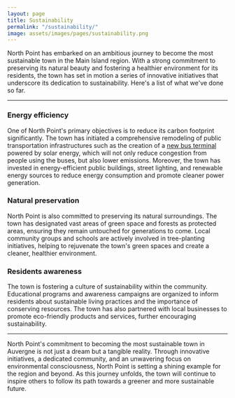 ```yaml
---
layout: page
title: Sustainability
permalink: "/sustainability/"
image: assets/images/pages/sustainability.png
---
```


North Point has embarked on an ambitious journey to become the most sustainable town in the Main Island region. With a strong commitment to preserving its natural beauty and fostering a healthier environment for its residents, the town has set in motion a series of innovative initiatives that underscore its dedication to sustainability. Here's a list of what we've done so far.

---
### Energy efficiency
One of North Point's primary objectives is to reduce its carbon footprint significantly. The town has initiated a comprehensive remodeling of public transportation infrastructures such as the creation of a [new bus terminal](/new-bus-terminal/) powered by solar energy, which will not only reduce congestion from people using the buses, but also lower emissions. Moreover, the town has invested in energy-efficient public buildings, street lighting, and renewable energy sources to reduce energy consumption and promote cleaner power generation.

### Natural preservation
North Point is also committed to preserving its natural surroundings. The town has designated vast areas of green space and forests as protected areas, ensuring they remain untouched for generations to come. Local community groups and schools are actively involved in tree-planting initiatives, helping to rejuvenate the town's green spaces and create a cleaner, healthier environment.

### Residents awareness
The town is fostering a culture of sustainability within the community. Educational programs and awareness campaigns are organized to inform residents about sustainable living practices and the importance of conserving resources. The town has also partnered with local businesses to promote eco-friendly products and services, further encouraging sustainability.

---
North Point's commitment to becoming the most sustainable town in Auvergne is not just a dream but a tangible reality. Through innovative initiatives, a dedicated community, and an unwavering focus on environmental consciousness, North Point is setting a shining example for the region and beyond. As this journey unfolds, the town will continue to inspire others to follow its path towards a greener and more sustainable future.


